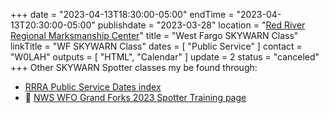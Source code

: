 +++
date = "2023-04-13T18:30:00-05:00"
endTime = "2023-04-13T20:30:00-05:00"
publishdate = "2023-03-28"
location = "[Red River Regional Marksmanship Center](/places/red-river-regional-marksmanship-center/)"
title = "West Fargo SKYWARN Class"
linkTitle = "WF SKYWARN Class"
dates = [ "Public Service" ]
contact = "W0LAH"
outputs = [ "HTML", "Calendar" ]
update = 2
status = "canceled"
+++
Other SKYWARN Spotter classes my be found through:

* [RRRA Public Service Dates index](/dates/public-service) 
* :link: [NWS WFO Grand Forks 2023 Spotter Training page](https://www.weather.gov/fgf/stormspotting)
